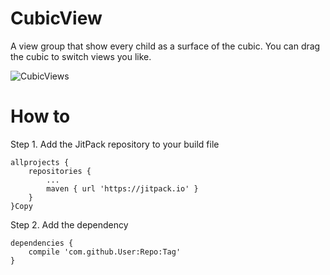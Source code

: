 # CubicView
A view group that show every child as a surface of the cubic. You can drag the cubic to switch views you like.


![CubicViews](http://wx4.sinaimg.cn/large/74a5275cgy1fg71ajw70ug20u01hcx6z.gif)

# How to

Step 1. Add the JitPack repository to your build file

	allprojects {
		repositories {
			...
			maven { url 'https://jitpack.io' }
		}
	}Copy
Step 2. Add the dependency

	dependencies {
		compile 'com.github.User:Repo:Tag'
	}
